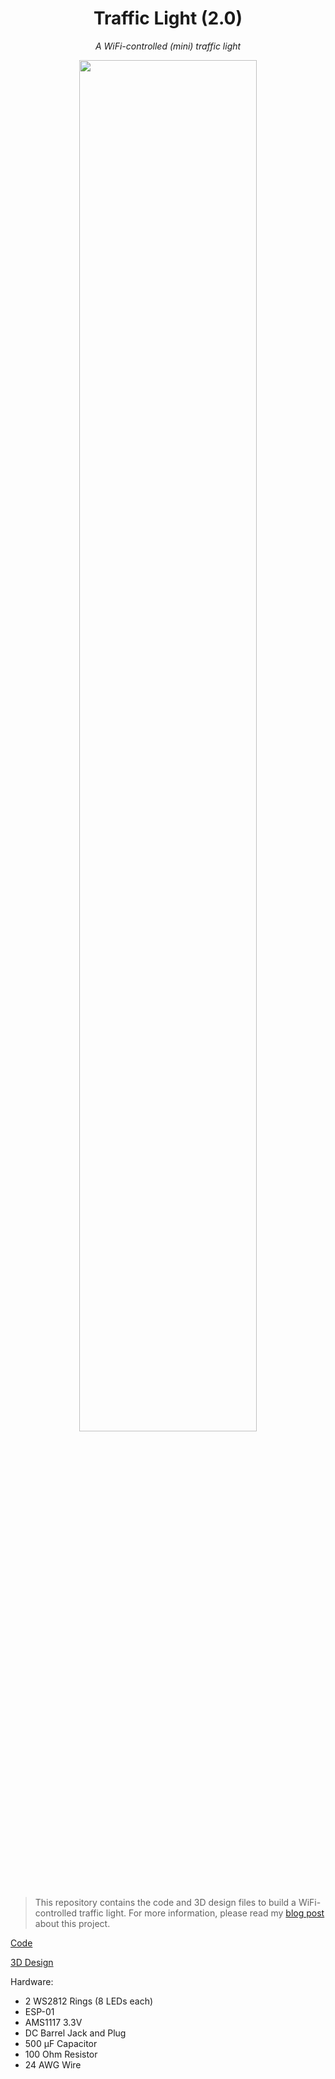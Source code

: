 <div align="center">

# Traffic Light (2.0)

*A WiFi-controlled (mini) traffic light*

<img src="https://github.com/FelixKohlhas/TrafficLight/assets/18424307/35b4e5ff-4fda-4215-93bb-4fcd831eaaf3" width="75%">

</div>

> This repository contains the code and 3D design files to build a WiFi-controlled traffic light. 
> For more information, please read my [blog post](https://felixkohlhas.com/projects/trafficlight/) about this project.

[Code](./src/main.cpp)

[3D Design](./3d-files/)

Hardware:
- 2 WS2812 Rings (8 LEDs each)
- ESP-01
- AMS1117 3.3V
- DC Barrel Jack and Plug
- 500 µF Capacitor
- 100 Ohm Resistor
- 24 AWG Wire